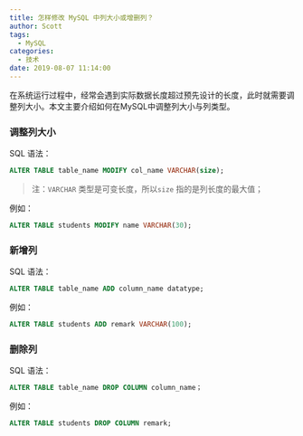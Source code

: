 ```yaml
---
title: 怎样修改 MySQL 中列大小或增删列？
author: Scott
tags:
  - MySQL
categories:
  - 技术
date: 2019-08-07 11:14:00
---
```

在系统运行过程中，经常会遇到实际数据长度超过预先设计的长度，此时就需要调整列大小。本文主要介绍如何在MySQL中调整列大小与列类型。

<!--more-->

### 调整列大小
SQL 语法：
```sql
ALTER TABLE table_name MODIFY col_name VARCHAR(size);
```
> 注：`VARCHAR` 类型是可变长度，所以`size` 指的是列长度的最大值；

例如：
```sql
ALTER TABLE students MODIFY name VARCHAR(30);
```

### 新增列
SQL 语法：
```sql
ALTER TABLE table_name ADD column_name datatype;
```
例如：
```sql
ALTER TABLE students ADD remark VARCHAR(100);
```

### 删除列
SQL 语法：
```sql
ALTER TABLE table_name DROP COLUMN column_name；
```

例如：
```sql
ALTER TABLE students DROP COLUMN remark;
```